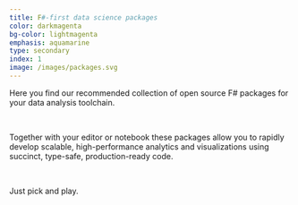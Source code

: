```yaml
---
title: F#-first data science packages
color: darkmagenta
bg-color: lightmagenta
emphasis: aquamarine
type: secondary
index: 1
image: /images/packages.svg
---
```


Here you find our recommended collection of open source F# packages for your data analysis toolchain. 

<br>

Together with your editor or notebook these packages allow you to rapidly develop scalable, high-performance analytics and visualizations using succinct, type-safe, production-ready code. 

<br>

Just pick and play. 